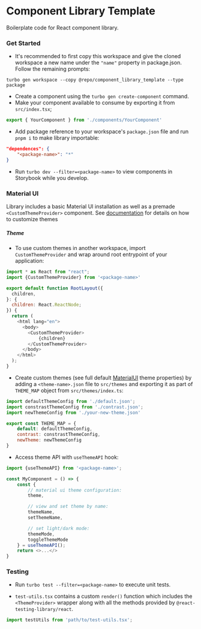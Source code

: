 # Component Library Template
Boilerplate code for React component library.

### Get Started
- It's recommended to first copy this workspace and give the cloned workspace a new name under the `"name"` property in package.json. Follow the remaining prompts:
```
turbo gen workspace --copy @repo/component_library_template --type package
``` 
- Create a component using the `turbo gen create-component` command.
- Make your component available to consume by exporting it from `src/index.tsx`;
```js
export { YourComponent } from './components/YourComponent'
```
- Add package reference to your workspace's `package.json` file and run `pnpm i` to make library importable:
```json
"dependences": {
    "<package-name>": "*"
}
```
- Run `turbo dev --filter=<package-name>` to view components in Storybook while you develop.

### Material UI
Library includes a basic Material UI installation as well as a premade `<CustomThemeProvider>` component. See [documentation](https://mui.com/material-ui/customization/theming/) for details on how to customize themes

##### Theme
- To use custom themes in another workspace, import `CustomThemeProvider` and wrap around root entrypoint of your application:

```js
import * as React from "react";
import {CustomThemeProvider} from '<package-name>'

export default function RootLayout({
  children,
}: {
  children: React.ReactNode;
}) {
  return (
    <html lang="en">
      <body>
        <CustomThemeProvider>
            {children}
        </CustomThemeProvider>
      </body>
    </html>
  );
}
```
- Create custom themes (see full default  [MaterialUI](https://mui.com/material-ui/customization/default-theme/) theme properties) by adding a `<theme-name>.json` file to `src/themes` and exporting it as part of `THEME_MAP` object from `src/themes/index.ts`:
```js
import defaultThemeConfig from './default.json';
import constrastThemeConfig from './contrast.json';
import newThemeConfig from './your-new-theme.json'

export const THEME_MAP = {
    default: defaultThemeConfig,
    contrast: constrastThemeConfig,
    newTheme: newThemeConfig
}
```

- Access theme API with `useThemeAPI` hook:
```js
import {useThemeAPI} from '<package-name>';

const MyComponent = () => {
    const {
        // material ui theme configuration:
        theme,

        // view and set theme by name:
        themeName, 
        setThemeName,

        // set light/dark mode:
        themeMode,
        toggleThemeMode
    } = useThemeAPI();
    return <>...</>
}
```

### Testing
- Run `turbo test --filter=<package-name>` to execute unit tests.

- `test-utils.tsx` contains a custom `render()` function which includes the `<ThemeProvider>` wrapper along with all the methods provided by `@react-testing-library/react`.
```js
import testUtils from 'path/to/test-utils.tsx';
```